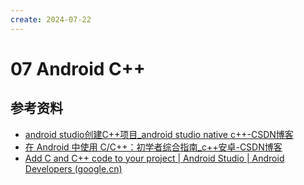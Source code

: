 ```yaml
---
create: 2024-07-22
---
```

# 07 Android C++





## 参考资料

* [android studio创建C++项目_android studio native c++-CSDN博客](https://blog.csdn.net/weixin_43202123/article/details/125484685)
* [在 Android 中使用 C/C++：初学者综合指南_c++安卓-CSDN博客](https://blog.csdn.net/weixin_44008788/article/details/135942782)
* [Add C and C++ code to your project  | Android Studio  | Android Developers (google.cn)](https://developer.android.google.cn/studio/projects/add-native-code?hl=en)


